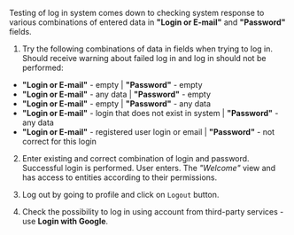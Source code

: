 Testing of log in system comes down to checking system response to various combinations of entered data in **"Login or E-mail"** and **"Password"** fields.

1. Try the following combinations of data in fields when trying to log in.
Should receive warning about failed log in and log in should not be performed:

* **"Login or E-mail"** - empty | **"Password"** - empty
* **"Login or E-mail"** - any data | **"Password"** - empty
* **"Login or E-mail"** - empty | **"Password"** - any data
* **"Login or E-mail"** - login that does not exist in system | **"Password"** - any data
* **"Login or E-mail"** - registered user login or email | **"Password"** - not correct for this login

2. Enter existing and correct combination of login and password.
Successful login is performed. User enters.
The *"Welcome"* view and has access to entities according to their permissions.

3. Log out by going to profile and click on ```Logout``` button.

4. Check the possibility to log in using account from third-party services - use **Login with Google**. 